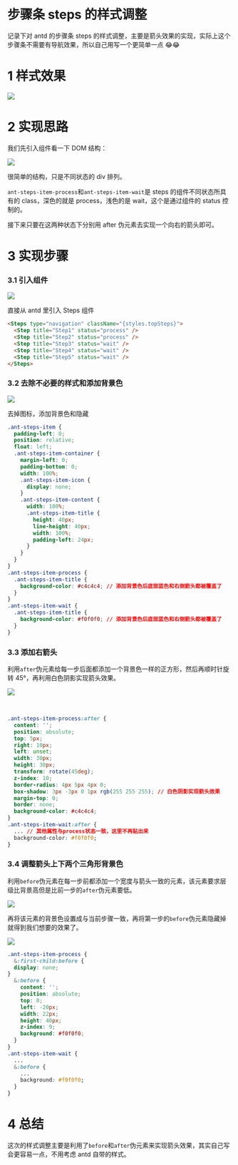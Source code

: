 # 步骤条 steps 的样式调整

记录下对 antd 的步骤条 steps 的样式调整，主要是箭头效果的实现，实际上这个步骤条不需要有导航效果，所以自己用写一个更简单一点 😂😂

# 1 样式效果

![](https://static01.imgkr.com/temp/40bc7512a5b3441a9d32f566b23cb63e.png)

# 2 实现思路

我们先引入组件看一下 DOM 结构：

![](https://static01.imgkr.com/temp/ff5089db51984e8fb355b525deaf98a0.png)

很简单的结构，只是不同状态的 div 排列。

`ant-steps-item-process`和`ant-steps-item-wait`是 steps 的组件不同状态所具有的 class，深色的就是 process，浅色的是 wait，这个是通过组件的 status 控制的。

接下来只要在这两种状态下分别用 after 伪元素去实现一个向右的箭头即可。

# 3 实现步骤

### 3.1 引入组件

![](https://imgkr2.cn-bj.ufileos.com/3ae7d2db-f2df-4eb2-8136-a47f97da3ffe.png?UCloudPublicKey=TOKEN_8d8b72be-579a-4e83-bfd0-5f6ce1546f13&Signature=hbijSNq%252FdnZFiSAIW%252F7erPMu0CQ%253D&Expires=1612773642)

直接从 antd 里引入 Steps 组件

```html
<Steps type="navigation" className="{styles.topSteps}">
  <Step title="Step1" status="process" />
  <Step title="Step2" status="process" />
  <Step title="Step3" status="wait" />
  <Step title="Step4" status="wait" />
  <Step title="Step5" status="wait" />
</Steps>
```

### 3.2 去除不必要的样式和添加背景色

![](https://static01.imgkr.com/temp/1cef4be981d145779a63a7a129c11793.png)

去掉图标，添加背景色和隐藏

```css
.ant-steps-item {
  padding-left: 0;
  position: relative;
  float: left;
  .ant-steps-item-container {
    margin-left: 0;
    padding-bottom: 0;
    width: 100%;
    .ant-steps-item-icon {
      display: none;
    }
    .ant-steps-item-content {
      width: 100%;
      .ant-steps-item-title {
        height: 40px;
        line-height: 40px;
        width: 100%;
        padding-left: 24px;
      }
    }
  }
}
.ant-steps-item-process {
  .ant-steps-item-title {
    background-color: #c4c4c4; // 添加背景色后底部蓝色和右侧箭头都被覆盖了
  }
}
.ant-steps-item-wait {
  .ant-steps-item-title {
    background-color: #f0f0f0; // 添加背景色后底部蓝色和右侧箭头都被覆盖了
  }
}
```

### 3.3 添加右箭头

利用`after`伪元素给每一步后面都添加一个背景色一样的正方形，然后再顺时针旋转 45°，再利用白色阴影实现箭头效果。

![](https://static01.imgkr.com/temp/05153de839ef4aca8802f811ee1dfb19.png)

<br>

```css
.ant-steps-item-process:after {
  content: '';
  position: absolute;
  top: 5px;
  right: 10px;
  left: unset;
  width: 30px;
  height: 30px;
  transform: rotate(45deg);
  z-index: 10;
  border-radius: 4px 5px 4px 0;
  box-shadow: 3px -3px 0 1px rgb(255 255 255); // 白色阴影实现箭头效果
  margin-top: 0;
  border: none;
  background-color: #c4c4c4;
}
.ant-steps-item-wait:after {
  ... // 其他属性与process状态一致，这里不再贴出来
  background-color: #f0f0f0;
}
```

### 3.4 调整箭头上下两个三角形背景色

利用`before`伪元素在每一步前都添加一个宽度与箭头一致的元素，该元素要求层级比背景高但是比前一步的`after`伪元素要低。

![](https://static01.imgkr.com/temp/e0a17c6c56db4727bcca1a6e83eb2084.gif)

再将该元素的背景色设置成与当前步骤一致，再将第一步的`before`伪元素隐藏掉就得到我们想要的效果了。

![](https://static01.imgkr.com/temp/40bc7512a5b3441a9d32f566b23cb63e.png)

```css
.ant-steps-item-process {
  &:first-child:before {
  display: none;
}
  &:before {
    content: '';
    position: absolute;
    top: 0;
    left: -20px;
    width: 22px;
    height: 40px;
    z-index: 9;
    background: #f0f0f0;
  }
}
.ant-steps-item-wait {
  ...
  &:before {
    ...
    background: #f0f0f0;
  }
}
```

# 4 总结

这次的样式调整主要是利用了`before`和`after`伪元素来实现箭头效果，其实自己写会更容易一点，不用考虑 antd 自带的样式。

